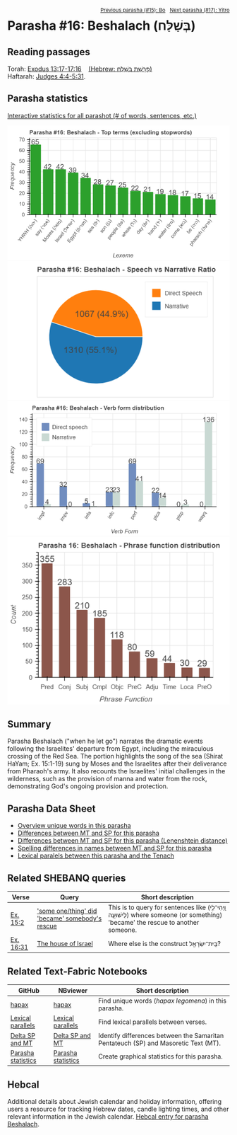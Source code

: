 <span style="float: right;"><sup><a href="../15%20-%20Bo">Previous parasha (#15): Bo</a> &nbsp;&nbsp;<a href="../17%20-%20Yitro">Next parasha (#17): Yitro</a></sup></span>

# Parasha&nbsp;#16: Beshalach (בְּשַׁלַּח)

## Reading passages

Torah: <a href="https://www.stepbible.org/?q=version=NASB2020|reference=Ex.13:17-17:16&options=HNVUG" target="_blank">Exodus 13:17-17:16</a> &nbsp;&nbsp; <a href="https://tikkun.io/#/p/beshalach" target="_blank">(Hebrew: פָּרָשַׁת בְּשַׁלַּח)</a><br>
Haftarah: <a href="https://www.stepbible.org/?q=version=NASB2020|reference=Judg.4:4-5:31&options=HNVUG" target="_blank">Judges 4:4-5:31</a>.

## Parasha statistics

<a href="../../General/metrics_distribution.html" target="_blank">Interactive statistics for all parashot (# of words, sentences, etc.)</a>

<img src="top_terms.png">
<img src="speech_narrative_ratio.png">
<img src="verbform_distribution.png">
<img src="phrase_function_distribution.png">

## Summary

Parasha Beshalach ("when he let go") narrates the dramatic events following the Israelites' departure from Egypt, including the miraculous crossing of the Red Sea. The portion highlights the song of the sea (Shirat HaYam; Ex. 15:1-19) sung by Moses and the Israelites after their deliverance from Pharaoh's army. It also recounts the Israelites' initial challenges in the wilderness, such as the provision of manna and water from the rock, demonstrating God's ongoing provision and protection.

## Parasha Data Sheet

<ul><li><a href="https://tonyjurg.github.io/Parashot/WeeklyParasha/16%20-%20Beshalach/hapax_legomena(Beshalach).html" target="_blank">Overview unique words in this parasha</a>
</li><li><a href="https://tonyjurg.github.io/Parashot/WeeklyParasha/16%20-%20Beshalach/differences_MT_SP(Beshalach).html" target="_blank">Differences between MT and SP for this parasha</a>
</li><li><a href="https://tonyjurg.github.io/Parashot/WeeklyParasha/16%20-%20Beshalach/levenshtein_differences_MT_SP(Beshalach).html" target="_blank">Differences between MT and SP for this parasha (Lenenshtein distance)</a>
</li><li><a href="https://tonyjurg.github.io/Parashot/WeeklyParasha/16%20-%20Beshalach/spelling_differences_SP_MT(Beshalach).html" target="_blank">Spelling differences in names between MT and SP for this parasha</a>
</li><li><a href="https://tonyjurg.github.io/Parashot/WeeklyParasha/16%20-%20Beshalach/lexical_parallels(Beshalach).html" target="_blank">Lexical paralels between this parasha and the Tenach</a>
</li></ul>


## Related SHEBANQ queries

Verse | Query | Short description
--- | --- | ---
<a href="https://www.stepbible.org/?q=version=NASB2020\|reference=Ex.15:2&options=HNVUG" target="_blank">Ex. 15:2</a> | <a href="https://shebanq.ancient-data.org/hebrew/text?iid=5685&version=2021&page=1&mr=r&qw=q" target="_blank">'some one/thing' did 'became' somebody's rescue</a> | This is to query for sentences like  (וַֽיְהִי־לִ֖י לִֽישׁוּעָ֑ה) where someone (or something) 'became' the rescue to another someone.
<a href="https://www.stepbible.org/?q=version=NASB2020\|reference=Ex.16:31&options=HNVUG" target="_blank">Ex. 16:31</a>| <a href="https://shebanq.ancient-data.org/hebrew/text?iid=6527&version=2021&page=1&mr=r&qw=q" target="_blank">The house of Israel</a> | Where else is the construct בֵּֽית־יִשְׂרָאֵ֖ל?

## Related Text-Fabric Notebooks

GitHub | NBviewer | Short description
---|---|---
<a href="https://github.com/tonyjurg/Parashot/tree/main/WeeklyParasha/16%20-%20Beshalach/hapax.ipynb" target="_blank">hapax</a> | <a href="https://nbviewer.org/github/tonyjurg/Parashot/blob/main/WeeklyParasha/16%20-%20Beshalach/hapax.ipynb" target="_blank">hapax</a>| Find unique words (*hapax legomena*) in this parasha.
<a href="https://github.com/tonyjurg/Parashot/tree/main/WeeklyParasha/16%20-%20Beshalach/lexical_parallels.ipynb" target="_blank">Lexical parallels</a> | <a href="https://nbviewer.org/github/tonyjurg/Parashot/blob/main/WeeklyParasha/16%20-%20Beshalach/lexical_parallels.ipynb" target="_blank">Lexical parallels</a>| Find lexical parallels between verses.
<a href="https://github.com/tonyjurg/Parashot/tree/main/WeeklyParasha/16%20-%20Beshalach/delta_mt_and_sp.ipynb" target="_blank">Delta SP and MT</a> | <a href="https://nbviewer.org/github/tonyjurg/Parashot/blob/main/WeeklyParasha/16%20-%20Beshalach/delta_mt_and_sp.ipynb" target="_blank">Delta SP and MT</a>| Identify differences between the Samaritan Pentateuch (SP) and Masoretic Text (MT).
<a href="https://github.com/tonyjurg/Parashot/tree/main/WeeklyParasha/16%20-%20Beshalach/parasha_analysis.ipynb" target="_blank">Parasha statistics</a> | <a href="https://nbviewer.org/github/tonyjurg/Parashot/blob/main/WeeklyParasha/16%20-%20Beshalach/parasha_analysis.ipynb" target="_blank">Parasha statistics</a>| Create graphical statistics for this parasha.

## Hebcal

Additional details about Jewish calendar and holiday information, offering users a resource for tracking Hebrew dates, candle lighting times, and other relevant information in the Jewish calendar. <a href="https://www.hebcal.com/sedrot/beshalach" target="_blank">Hebcal entry for parasha Beshalach</a>.
